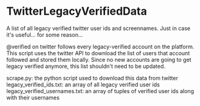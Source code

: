 # TwitterLegacyVerifiedData
A list of all legacy verified twitter user ids and screennames. Just in case it's useful... for some reason...

@verified on twitter follows every legacy-verified account on the platform. This script uses the twitter API to download the list of users that account followed and stored them locally. Since no new accounts are going to get legacy verified anymore, this list shouldn't need to be updated.

scrape.py: the python script used to download this data from twitter
legacy_verified_ids.txt: an array of all legacy verified user ids
legacy_verified_usernames.txt: an array of tuples of verified user ids along with their usernames
